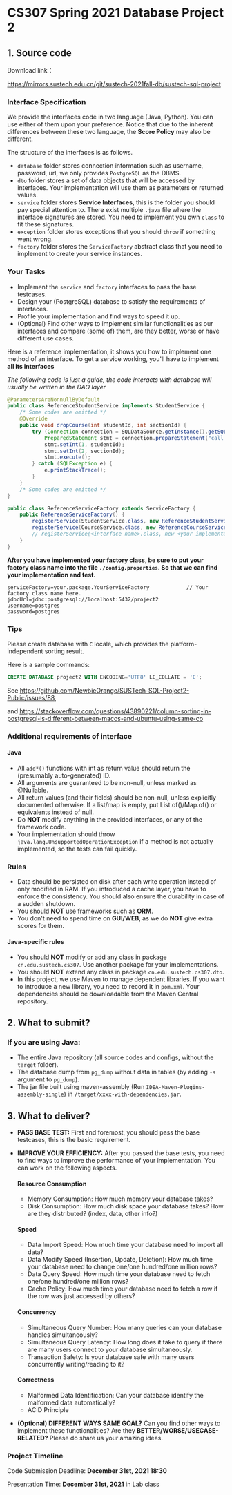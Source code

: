 # CS307 Spring 2021 Database Project 2

## 1. Source code

Download link：

https://mirrors.sustech.edu.cn/git/sustech-2021fall-db/sustech-sql-project

### Interface Specification

We provide the interfaces code in two language (Java, Python). You can use either of them upon your preference. Notice
that due to the inherent differences between these two language, the **Score Policy** may also be different.

The structure of the interfaces is as follows.

- `database` folder stores connection information such as username, password, url, we only provides `PostgreSQL` as the DBMS.
- `dto` folder stores a set of data objects that will be accessed by interfaces. Your implementation will use them as parameters or returned values.
- `service` folder stores **Service Interfaces**, this is the folder you should pay special attention to. There exist multiple `.java` file where the interface signatures are stored. You need to implement you own `class` to fit these signatures.
- `exception` folder stores exceptions that you should `throw` if something went wrong.
- `factory` folder stores the `ServiceFactory` abstract class that you need to implement to create your service instances.

### Your Tasks

- Implement the `service` and `factory` interfaces to pass the base testcases.
- Design your (PostgreSQL) database to satisfy the requirements of interfaces.
- Profile your implementation and find ways to speed it up.
- (Optional) Find other ways to implement similar functionalities as our interfaces and compare (some of) them, are they better, worse or have different use cases. 

Here is a reference implementation, it shows you how to implement one method of an interface. To get a service working, you'll have to implement **all its interfaces**

*The following code is just a guide, the code interacts with database will usually be written in the DAO layer*

```java
@ParametersAreNonnullByDefault
public class ReferenceStudentService implements StudentService {
    /* Some codes are omitted */
    @Override
    public void dropCourse(int studentId, int sectionId) {
        try (Connection connection = SQLDataSource.getInstance().getSQLConnection();
            PreparedStatement stmt = connection.prepareStatement("call drop_course(?, ?)")) {
            stmt.setInt(1, studentId);
            stmt.setInt(2, sectionId);
            stmt.execute();
        } catch (SQLException e) {
            e.printStackTrace();
        }
    }
    /* Some codes are omitted */
}
```

```java
public class ReferenceServiceFactory extends ServiceFactory {
    public ReferenceServiceFactory() {
        registerService(StudentService.class, new ReferenceStudentService());
        registerService(CourseService.class, new ReferenceCourseService());
        // registerService(<interface name>.class, new <your implementation>());
    }
}
```

**After you have implemented your factory class, be sure to put your factory class name into the file `./config.properties`. So that we can find your implementation and test.**

```
serviceFactory=your.package.YourServiceFactory            // Your factory class name here.
jdbcUrl=jdbc:postgresql://localhost:5432/project2
username=postgres
password=postgres
```

### Tips

Please create database with `C` locale, which provides the platform-independent sorting result.

Here is a sample commands:

```sql
CREATE DATABASE project2 WITH ENCODING='UTF8' LC_COLLATE = 'C';
```

See https://github.com/NewbieOrange/SUSTech-SQL-Project2-Public/issues/88,  

and https://stackoverflow.com/questions/43890221/column-sorting-in-postgresql-is-different-between-macos-and-ubuntu-using-same-co

### Additional requirements of interface

#### Java
- All `add*()` functions with int as return value should return the (presumably auto-generated) ID.
- All arguments are guaranteed to be non-null, unless marked as @Nullable.
- All return values (and their fields) should be non-null, unless explicitly documented otherwise. If a list/map is
  empty, put List.of()/Map.of() or equivalents instead of null.
- Do **NOT** modify anything in the provided interfaces, or any of the framework code.
- Your implementation should throw `java.lang.UnsupportedOperationException` if a method is not actually implemented,
  so the tests can fail quickly.


### Rules

- Data should be persisted on disk after each write operation instead of only modified in RAM. If you introduced a cache
  layer, you have to enforce the consistency. You should also ensure the durability in case of a sudden shutdown.
- You should **NOT** use frameworks such as **ORM**.
- You don't need to spend time on **GUI/WEB**, as we do **NOT** give extra scores for them.

#### Java-specific rules

- You should **NOT** modify or add any class in package `cn.edu.sustech.cs307`. Use another package for your
  implementations.
- You should **NOT** extend any class in package `cn.edu.sustech.cs307.dto`.
- In this project, we use Maven to manage dependent libraries. If you want to introduce a new library, you need to
  record it in `pom.xml`. Your dependencies should be downloadable from the Maven Central repository.


## 2. What to submit?

### If you are using Java:

- The entire Java repository (all source codes and configs, without the `target` folder).
- The database dump from `pg_dump` without data in tables (by adding `-s` argument to `pg_dump`).
- The jar file built using maven-assembly (Run `IDEA-Maven-Plugins-assembly-single`)
  in `/target/xxxx-with-dependencies.jar`.


## 3. What to deliver?

- **PASS BASE TEST:** First and foremost, you should pass the base testcases, this is the basic requirement.

- **IMPROVE YOUR EFFICIENCY:** After you passed the base tests, you need to find ways to improve the performance of your implementation. You can work on the following aspects.

    #### Resource Consumption

    - Memory Consumption: How much memory your database takes?
    - Disk Consumption: How much disk space your database takes? How are they distributed? (index, data, other info?)

    #### Speed

    - Data Import Speed: How much time your database need to import all data?
    - Data Modify Speed (Insertion, Update, Deletion): How much time your database need to change one/one hundred/one million rows?
    - Data Query Speed: How much time your database need to fetch one/one hundred/one million rows?
    - Cache Policy: How much time your database need to fetch a row if the row was just accessed by others?

    #### Concurrency

    - Simultaneous Query Number: How many queries can your database handles simultaneously?
    - Simultaneous Query Latency: How long does it take to query if there are many users connect to your database simultaneously.
    - Transaction Safety: Is your database safe with many users concurrently writing/reading to it?

    #### Correctness

    - Malformed Data Identification: Can your database identify the malformed data automatically?
    - ACID Principle


- **(Optional) DIFFERENT WAYS SAME GOAL?** Can you find other ways to implement these functionalities? Are they **BETTER/WORSE/USECASE-RELATED?** Please do share us your amazing ideas.


### Project Timeline

Code Submission Deadline: **December 31st, 2021 18:30**

Presentation Time: **December 31st, 2021** in Lab class
